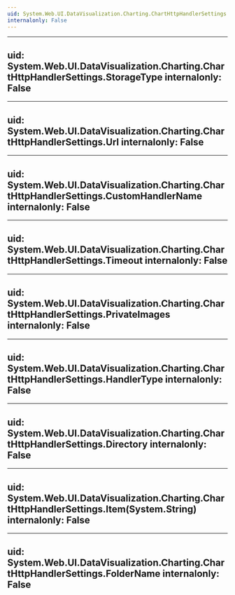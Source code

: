 ```yaml
---
uid: System.Web.UI.DataVisualization.Charting.ChartHttpHandlerSettings
internalonly: False
---
```


---
uid: System.Web.UI.DataVisualization.Charting.ChartHttpHandlerSettings.StorageType
internalonly: False
---

---
uid: System.Web.UI.DataVisualization.Charting.ChartHttpHandlerSettings.Url
internalonly: False
---

---
uid: System.Web.UI.DataVisualization.Charting.ChartHttpHandlerSettings.CustomHandlerName
internalonly: False
---

---
uid: System.Web.UI.DataVisualization.Charting.ChartHttpHandlerSettings.Timeout
internalonly: False
---

---
uid: System.Web.UI.DataVisualization.Charting.ChartHttpHandlerSettings.PrivateImages
internalonly: False
---

---
uid: System.Web.UI.DataVisualization.Charting.ChartHttpHandlerSettings.HandlerType
internalonly: False
---

---
uid: System.Web.UI.DataVisualization.Charting.ChartHttpHandlerSettings.Directory
internalonly: False
---

---
uid: System.Web.UI.DataVisualization.Charting.ChartHttpHandlerSettings.Item(System.String)
internalonly: False
---

---
uid: System.Web.UI.DataVisualization.Charting.ChartHttpHandlerSettings.FolderName
internalonly: False
---
